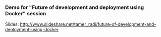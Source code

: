 ### Demo for "Future of development and deployment using Docker" session
Slides: http://www.slideshare.net/tamer_radi/future-of-development-and-deployment-using-docker
